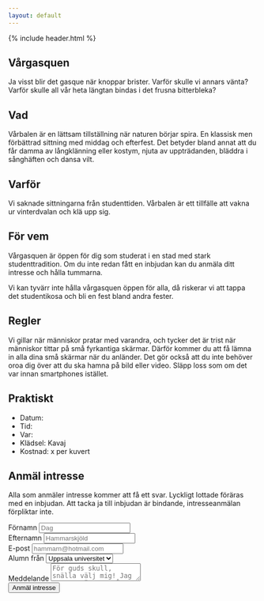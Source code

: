 ```yaml
---
layout: default
---
```

<section class="hero hero--gasque">
  {% include header.html %}
  <h1 class="hero_headline">Vårgasquen</h1>
  <p class="hero_text">Ja visst blir det gasque när knoppar brister. Varför skulle vi annars vänta? Varför skulle all vår heta längtan bindas i det frusna bitterbleka?</p>
</section>
<section>
   <div class="page_container">
    <h2 class="page_headline">Vad</h2>
    <p class="page_text page_text--last">Vårbalen är en lättsam tillställning när naturen börjar spira. En klassisk men förbättrad sittning med middag och efterfest. Det betyder bland annat att du får damma av långklänning eller kostym, njuta av uppträdanden, bläddra i sånghäften och dansa&nbsp;vilt.</p>
        <h2 class="page_headline">Varför</h2>
    <p class="page_text page_text--last">Vi saknade sittningarna från studenttiden. Vårbalen är ett tillfälle att vakna ur vinterdvalan och klä upp sig.</p>
    <h2 class="page_headline">För vem</h2>
    <p class="page_text">Vårgasquen är öppen för dig som studerat i en stad med stark studenttradition. Om du inte redan fått en inbjudan kan du anmäla ditt intresse och hålla tummarna.</p>
    <p class="page_text page_text--last">Vi kan tyvärr inte hålla vårgasquen öppen för alla, då riskerar vi att tappa det studentikosa och bli en fest bland andra fester.</p>
    <h2 class="page_headline">Regler</h2>
    <p class="page_text page_text--last">Vi gillar när människor pratar med varandra, och tycker det är trist när människor tittar på små fyrkantiga skärmar. Därför kommer du att få lämna in alla dina små skärmar när du anländer. Det gör också att du inte behöver oroa dig över att du ska hamna på bild eller video. Släpp loss som om det var innan smartphones istället.</p>
    <h2 class="page_headline">Praktiskt</h2>
    <ul>
      <li>Datum: </li>
      <li>Tid:</li>
      <li>Var: </li>
      <li>Klädsel: Kavaj</li>
      <li>Kostnad: x per kuvert</li>
    </ul>
    <p class="page_text page_text--last"></p>
    <h2 class="page_headline">Anmäl intresse</h2>
    <p class="page_text page_text--last">Alla som anmäler intresse kommer att få ett svar. Lyckligt lottade föräras med en inbjudan. Att tacka ja till inbjudan är bindande, intresseanmälan förpliktar inte.</p>
    <form class="form" action="https://formspree.io/f/xnnaejrl" method="POST">
      <div class="form_subgroup">
        <label class="form_label" for="firstname">Förnamn</label>
        <input class="form_input" id="firstname" name="firstname" placeholder="Dag" />
      </div>
      <div class="form_subgroup">
        <label class="form_label" for="lastname">Efternamn</label>
        <input class="form_input" id="lastname" name="lastname" placeholder="Hammarskjöld" />
      </div>
      <div class="form_subgroup">
        <label class="form_label" for="email">E-post</label>
        <input class="form_input" id="form_email" name="email" placeholder="hammarn@hotmail.com" />
      </div>
      <div class="form_subgroup">
        <label class="form_label" for="education">Alumn från</label>
        <select class="form_select" id="education" name="education">
          <option value="uppsala">Uppsala universitet</option>
          <option value="lund">Lunds universitet</option>
          <option value="chalmers">Chalmers</option>
          <option value="other">Annat - fyll i nedan</option>
        </select>
      </div>
      <div class="form_subgroup">
        <label class="form_label" for="message">Meddelande</label>
        <textarea class="form_textarea" id="message" placeholder="För guds skull, snälla välj mig! Jag var sexmästare på nationen!"></textarea>
      </div>
      <input type="hidden" name="_next" value="https://orden.eljest.se/tack" />
      <input type="hidden" name="_subject" value="Anmälan vårgasque!" />
      <input class="form_submit" type="submit" id="submit" value="Anmäl intresse" />
    </form>
  </div>
</section>
